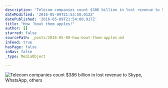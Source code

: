 ```yaml
---
description: 'Telecom companies count $386 billion in lost revenue to Skype, WhatsApp, others'
dateModified: '2016-05-09T21:53:58.012Z'
datePublished: '2016-05-09T21:54:00.917Z'
title: "How 'bout them apples!"
author: []
starred: false
sourcePath: _posts/2016-05-09-how-bout-them-apples.md
inFeed: true
hasPage: false
inNav: false
_type: MediaObject

---
```

![Telecom companies count $386 billion in lost revenue to Skype, WhatsApp, others](https://the-grid-user-content.s3-us-west-2.amazonaws.com/ae7c069e-84fa-4e8c-96bc-a6c36f778712.jpg)
